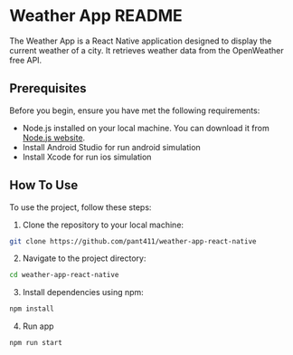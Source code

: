 # Weather App README

  The Weather App is a React Native application designed to display the current weather of a city. It retrieves weather data from the OpenWeather free API.

## Prerequisites

Before you begin, ensure you have met the following requirements:

- Node.js installed on your local machine. You can download it from [Node.js website](https://nodejs.org/).
- Install Android Studio for run android simulation
- Install Xcode for run ios simulation

## How To Use

To use the project, follow these steps:

1. Clone the repository to your local machine:
```bash
git clone https://github.com/pant411/weather-app-react-native
```
2. Navigate to the project directory:
```bash
cd weather-app-react-native
```
3. Install dependencies using npm:
```bash
npm install
```
4. Run app
```bash
npm run start
```
